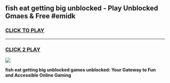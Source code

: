 
## fish eat getting big unblocked - Play Unblocked Gmaes & Free #emidk
<h3>
<a href="https://news.freeplayer.one?title=fish_eat_getting_big_unblocked&ref=03M">CLICK TO PLAY</a></h3>
<hr>

<h3>
<a href="https://news.freeplayer.one?title=fish_eat_getting_big_unblocked&ref=03M">CLICK 2 PLAY</a>
  
</h3>

<a href="https://news.freeplayer.one?title=fish_eat_getting_big_unblocked&ref=03M"><img src="https://clearcache.store/games.png"></a>


**fish eat getting big unblocked games unblocked: Your Gateway to Fun and Accessible Online Gaming**
